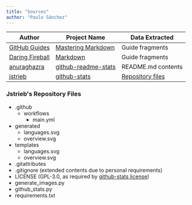 ```yaml
---
title: "Sources"
author: "Paulo Sánchez"
---
```


Author | Project Name | Data Extracted
------ | ------------ | --------------
[GitHub Guides](https://guides.github.com/) | [Mastering Markdown](https://guides.github.com/features/mastering-markdown/) | Guide fragments
[Daring Fireball](https://daringfireball.net/) | [Markdown](https://daringfireball.net/projects/markdown/) | Guide fragments
[anuraghazra](https://github.com/anuraghazra/) | [github-readme-stats](https://github.com/anuraghazra/github-readme-stats/) | README.md contents
[jstrieb](https://github.com/jstrieb/) | [github-stats](https://github.com/anuraghazra/github-readme-stats/) | [Repository files](#jstriebs-repository-files)

### Jstrieb's Repository Files

* .github
  * workflows
    * main.yml
* generated
  * languages.svg
  * overview.svg
* templates
  * languages.svg
  * overview.svg
* .gitattributes
* .gitignore (extended contents due to personal requirements)
* LICENSE (GPL-3.0, as required by [github-stats license](https://github.com/jstrieb/github-stats/blob/master/LICENSE/))
* generate_images.py
* github_stats.py
* requirements.txt
